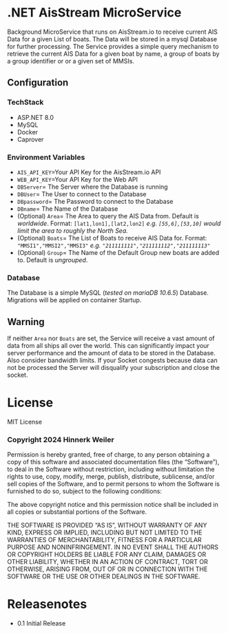 # .NET AisStream MicroService
Background MicroService that runs on AisStream.io to receive current AIS Data for a given List of boats. 
The Data will be stored in a mysql Database for further processing. The Service provides a simple query
mechanism to retrieve the current AIS Data for a given boat by name, a group of boats by a group identifier 
or or a given set of MMSIs.

## Configuration
### TechStack
* ASP.NET 8.0
* MySQL
* Docker
* Caprover

### Environment Variables
* `AIS_API_KEY`=Your API Key for the AisStream.io API
* `WEB_API_KEY`=Your API Key for the Web API
* `DBServer`= The Server where the Database is running
* `DBUser`= The User to connect to the Database
* `DBpassword`= The Password to connect to the Database
* `DBname`= The Name of the Database
* (Optional) `Area`= The Area to query the AIS Data from. Default is *worldwide*. Format: `[lat1,lon1],[lat2,lon2]` *e.g. `[55,6],[53,10]` would limit the area to roughly the North Sea.*
* (Optional) `Boats`= The List of Boats to receive AIS Data for. Format: `"MMSI1","MMSI2","MMSI3"` *e.g. `"211111111","211111112","211111113"`*
* (Optional) `Group`= The Name of the Default Group new boats are added to. Default is *ungrouped*.

### Database
The Database is a simple MySQL (*tested on mariaDB 10.6.5*) Database. Migrations will be applied on container Startup.

## Warning
If neither `Area` nor `Boats` are set, the Service will receive a vast amount of data from all ships all over the world. This can significantly impact your server performance and the amount of data to be stored in the Database. Also consider bandwidth limits. If your Socket congests because data can not be processed the Server will disqualify your subscription and close the socket.

# License
MIT License
### Copyright 2024 Hinnerk Weiler

Permission is hereby granted, free of charge, to any person obtaining a copy of this software and associated documentation files (the “Software”), to deal in the Software without restriction, including without limitation the rights to use, copy, modify, merge, publish, distribute, sublicense, and/or sell copies of the Software, and to permit persons to whom the Software is furnished to do so, subject to the following conditions:

The above copyright notice and this permission notice shall be included in all copies or substantial portions of the Software.

THE SOFTWARE IS PROVIDED “AS IS”, WITHOUT WARRANTY OF ANY KIND, EXPRESS OR IMPLIED, INCLUDING BUT NOT LIMITED TO THE WARRANTIES OF MERCHANTABILITY, FITNESS FOR A PARTICULAR PURPOSE AND NONINFRINGEMENT. IN NO EVENT SHALL THE AUTHORS OR COPYRIGHT HOLDERS BE LIABLE FOR ANY CLAIM, DAMAGES OR OTHER LIABILITY, WHETHER IN AN ACTION OF CONTRACT, TORT OR OTHERWISE, ARISING FROM, OUT OF OR IN CONNECTION WITH THE SOFTWARE OR THE USE OR OTHER DEALINGS IN THE SOFTWARE.

# Releasenotes
* 0.1   Initial Release
